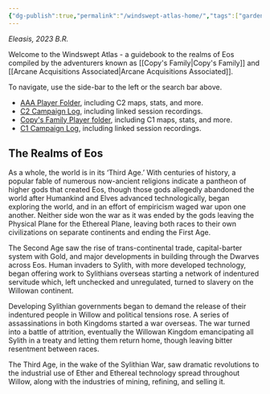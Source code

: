 ```yaml
---
{"dg-publish":true,"permalink":"/windswept-atlas-home/","tags":["gardenEntry"],"updated":"2024-12-22T20:57:25.141-06:00"}
---
```


*Eleasis, 2023 B.R.*

Welcome to the Windswept Atlas - a guidebook to the realms of Eos compiled by the adventurers known as [[Copy's Family\|Copy's Family]] and [[Arcane Acquisitions Associated\|Arcane Acquisitions Associated]]. 

To navigate, use the side-bar to the left or the search bar above. 

- [AAA Player Folder](https://drive.google.com/drive/folders/1h7AzJZ2Wgqt7MVjc8zdvR9h1xCZvnepk?usp=drive_link), including C2 maps, stats, and more.
- [C2 Campaign Log](https://docs.google.com/document/d/1_FmRM24L4DgybyEMHTODrN5A18BsP9FnoZsTY3IGHLM/edit?usp=drive_link), including linked session recordings. 
- [Copy's Family Player folder](https://drive.google.com/drive/folders/1mF8wWxFuJaVAOGqJOEIQKHgvMx14na_x?usp=drive_link), including C1 maps, stats, and more.
- [C1 Campaign Log](https://docs.google.com/document/d/1a-_ZANhiTOuuXzRcYax6bL-IIHH1qneu7XWjSAhY0Wg/edit?usp=drive_link), including linked session recordings.

## The Realms of Eos
As a whole, the world is in its ‘Third Age.’ With centuries of history, a popular fable of numerous now-ancient religions indicate a pantheon of higher gods that created Eos, though those gods allegedly abandoned the world after Humankind and Elves advanced technologically, began exploring the world, and in an effort of empiricism waged war upon one another. Neither side won the war as it was ended by the gods leaving the Physical Plane for the Ethereal Plane, leaving both races to their own civilizations on separate continents and ending the First Age.

The Second Age saw the rise of trans-continental trade, capital-barter system with Gold, and major developments in building through the Dwarves across Eos. Human invaders to Sylith, with more developed technology, began offering work to Sylithians overseas starting a network of indentured servitude which, left unchecked and unregulated, turned to slavery on the Willowan continent.

Developing Sylithian governments began to demand the release of their indentured people in Willow and political tensions rose. A series of assassinations in both Kingdoms started a war overseas. The war turned into a battle of attrition, eventually the Willowan Kingdom emancipating all Sylith in a treaty and letting them return home, though leaving bitter resentment between races.

The Third Age, in the wake of the Sylithian War, saw dramatic revolutions to the industrial use of Ether and Ethereal technology spread throughout Willow, along with the industries of mining, refining, and selling it.